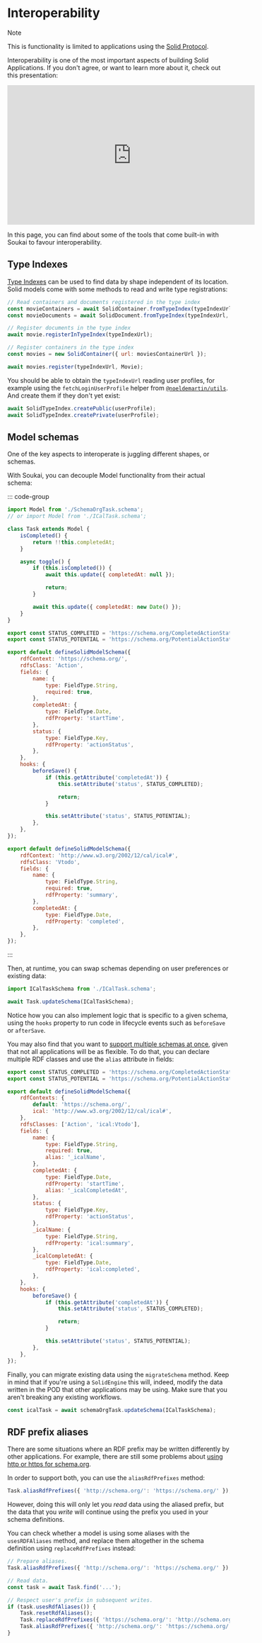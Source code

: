 # Interoperability

> [!Note]
> This is functionality is limited to applications using the [Solid Protocol](../solid-protocol/what-is-solid.md).

Interoperability is one of the most important aspects of building Solid Applications. If you don't agree, or want to learn more about it, check out this presentation:

<iframe width="560" height="315" src="https://www.youtube.com/embed/KN9OWj_XdkY?si=g4iECttSLSRB5S0O" title="YouTube video player" frameborder="0" allow="accelerometer; autoplay; clipboard-write; encrypted-media; gyroscope; picture-in-picture; web-share" referrerpolicy="strict-origin-when-cross-origin" allowfullscreen></iframe>

In this page, you can find about some of the tools that come built-in with Soukai to favour interoperability.

## Type Indexes

[Type Indexes](https://solid.github.io/type-indexes/) can be used to find data by shape independent of its location. Solid models come with some methods to read and write type registrations:

```js
// Read containers and documents registered in the type index
const movieContainers = await SolidContainer.fromTypeIndex(typeIndexUrl, Movie);
const movieDocuments = await SolidDocument.fromTypeIndex(typeIndexUrl, Movie);

// Register documents in the type index
await movie.registerInTypeIndex(typeIndexUrl);

// Register containers in the type index
const movies = new SolidContainer({ url: moviesContainerUrl });

await movies.register(typeIndexUrl, Movie);
```

You should be able to obtain the `typeIndexUrl` reading user profiles, for example using the `fetchLoginUserProfile` helper from [`@noeldemartin/utils`](https://github.com/noelDeMartin/solid-utils). And create them if they don't yet exist:

```js
await SolidTypeIndex.createPublic(userProfile);
await SolidTypeIndex.createPrivate(userProfile);
```

## Model schemas

One of the key aspects to interoperate is juggling different shapes, or schemas.

With Soukai, you can decouple Model functionality from their actual schema:

::: code-group

```js [Task.js]
import Model from './SchemaOrgTask.schema';
// or import Model from './ICalTask.schema';

class Task extends Model {
    isCompleted() {
        return !!this.completedAt;
    }

    async toggle() {
        if (this.isCompleted()) {
            await this.update({ completedAt: null });

            return;
        }

        await this.update({ completedAt: new Date() });
    }
}
```

```js [SchemaOrgTask.schema.js]
export const STATUS_COMPLETED = 'https://schema.org/CompletedActionStatus';
export const STATUS_POTENTIAL = 'https://schema.org/PotentialActionStatus';

export default defineSolidModelSchema({
    rdfContext: 'https://schema.org/',
    rdfsClass: 'Action',
    fields: {
        name: {
            type: FieldType.String,
            required: true,
        },
        completedAt: {
            type: FieldType.Date,
            rdfProperty: 'startTime',
        },
        status: {
            type: FieldType.Key,
            rdfProperty: 'actionStatus',
        },
    },
    hooks: {
        beforeSave() {
            if (this.getAttribute('completedAt')) {
                this.setAttribute('status', STATUS_COMPLETED);

                return;
            }

            this.setAttribute('status', STATUS_POTENTIAL);
        },
    },
});
```

```js [ICalTask.schema.js]
export default defineSolidModelSchema({
    rdfContext: 'http://www.w3.org/2002/12/cal/ical#',
    rdfsClass: 'Vtodo',
    fields: {
        name: {
            type: FieldType.String,
            required: true,
            rdfProperty: 'summary',
        },
        completedAt: {
            type: FieldType.Date,
            rdfProperty: 'completed',
        },
    },
});
```

:::

Then, at runtime, you can swap schemas depending on user preferences or existing data:

```js
import ICalTaskSchema from './ICalTask.schema';

await Task.updateSchema(ICalTaskSchema);
```

Notice how you can also implement logic that is specific to a given schema, using the `hooks` property to run code in lifecycle events such as `beforeSave` or `afterSave`.

You may also find that you want to [support multiple schemas at once](https://www.w3.org/DesignIssues/BagOfChips.html), given that not all applications will be as flexible. To do that, you can declare multiple RDF classes and use the `alias` attribute in fields:

```js
export const STATUS_COMPLETED = 'https://schema.org/CompletedActionStatus';
export const STATUS_POTENTIAL = 'https://schema.org/PotentialActionStatus';

export default defineSolidModelSchema({
    rdfContexts: {
        default: 'https://schema.org/',
        ical: 'http://www.w3.org/2002/12/cal/ical#',
    },
    rdfsClasses: ['Action', 'ical:Vtodo'],
    fields: {
        name: {
            type: FieldType.String,
            required: true,
            alias: '_icalName',
        },
        completedAt: {
            type: FieldType.Date,
            rdfProperty: 'startTime',
            alias: '_icalCompletedAt',
        },
        status: {
            type: FieldType.Key,
            rdfProperty: 'actionStatus',
        },
        _icalName: {
            type: FieldType.String,
            rdfProperty: 'ical:summary',
        },
        _icalCompletedAt: {
            type: FieldType.Date,
            rdfProperty: 'ical:completed',
        },
    },
    hooks: {
        beforeSave() {
            if (this.getAttribute('completedAt')) {
                this.setAttribute('status', STATUS_COMPLETED);

                return;
            }

            this.setAttribute('status', STATUS_POTENTIAL);
        },
    },
});
```

Finally, you can migrate existing data using the `migrateSchema` method. Keep in mind that if you're using a `SolidEngine` this will, indeed, modify the data written in the POD that other applications may be using. Make sure that you aren't breaking any existing workflows.

```js
const icalTask = await schemaOrgTask.updateSchema(ICalTaskSchema);
```

## RDF prefix aliases

There are some situations where an RDF prefix may be written differently by other applications. For example, there are still some problems about [using http or https for schema.org](https://github.com/solid/solid-namespace/issues/21).

In order to support both, you can use the `aliasRdfPrefixes` method:

```js
Task.aliasRdfPrefixes({ 'http://schema.org/': 'https://schema.org/' });
```

However, doing this will only let you _read_ data using the aliased prefix, but the data that you _write_ will continue using the prefix you used in your schema definitions.

You can check whether a model is using some aliases with the `usesRDFAliases` method, and replace them altogether in the schema definition using `replaceRdfPrefixes` instead:

```js
// Prepare aliases.
Task.aliasRdfPrefixes({ 'http://schema.org/': 'https://schema.org/' });

// Read data.
const task = await Task.find('...');

// Respect user's prefix in subsequent writes.
if (task.usesRdfAliases()) {
    Task.resetRdfAliases();
    Task.replaceRdfPrefixes({ 'https://schema.org/': 'http://schema.org/' });
    Task.aliasRdfPrefixes({ 'http://schema.org/': 'https://schema.org/' });
}
```
